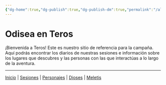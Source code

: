 ```yaml
---
{"dg-home":true,"dg-publish":true,"dg-publish-dm":true,"permalink":"/almanaque/inicio/","tags":["gardenEntry"],"dgPassFrontmatter":true}
---
```


# Odisea en Teros
¡Bienvenida a Teros!
Este es nuestro sitio de referencia para la campaña. Aquí podrás encontrar los diarios de nuestras sesiones e información sobre los lugares que descubres y las personas con las que interactúas a lo largo de la aventura. 
<p><span><hr></span></p><span><span><a data-tooltip-position="top" aria-label="Almanaque/Inicio" data-href="Almanaque/Inicio" href="Almanaque/Inicio" class="internal-link" target="_blank" rel="noopener nofollow">Inicio</a> | <a data-tooltip-position="top" aria-label="Almanaque/Sesiones" data-href="Almanaque/Sesiones" href="Almanaque/Sesiones" class="internal-link" target="_blank" rel="noopener nofollow">Sesiones</a> | <a data-tooltip-position="top" aria-label="Almanaque/Personajes" data-href="Almanaque/Personajes" href="Almanaque/Personajes" class="internal-link" target="_blank" rel="noopener nofollow">Personajes</a> | <a data-tooltip-position="top" aria-label="Almanaque/Dioses" data-href="Almanaque/Dioses" href="Almanaque/Dioses" class="internal-link" target="_blank" rel="noopener nofollow">Dioses</a> | <a data-tooltip-position="top" aria-label="Lugares/Meletis" data-href="Lugares/Meletis" href="Lugares/Meletis" class="internal-link" target="_blank" rel="noopener nofollow">Meletis</a> </span></span>